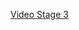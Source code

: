 

[Video Stage 3](https://alumnosuady-my.sharepoint.com/:v:/g/personal/a24216365_alumnos_uady_mx/EYmX2BpP6-9Ci7SwzD48f98BfOc3jXyvav7ZNL1pJeWMCg?e=Vn3HiW)
